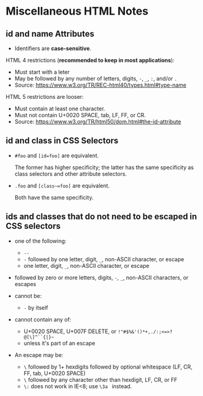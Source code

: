 # Miscellaneous HTML Notes

## id and name Attributes

-   Identifiers are **case-sensitive**.

HTML 4 restrictions (**recommended to keep in most applications**):

-   Must start with a leter
-   May be followed by any number of letters, digits, `-`, `_`, `:`, and/or `.`
-   Source: <https://www.w3.org/TR/REC-html40/types.html#type-name>

HTML 5 restrictions are looser:

-   Must contain at least one character.
-   Must not contain U+0020 SPACE, tab, LF, FF, or CR.
-   Source: <https://www.w3.org/TR/html50/dom.html#the-id-attribute>

## id and class in CSS Selectors

-   `#foo` and `[id=foo]` are equivalent.

    The former has higher specificity; the latter has the same
    specificity as class selectors and other attribute selectors.

-   `.foo` and `[class~=foo]` are equivalent.

    Both have the same specificity.

## ids and classes that do not need to be escaped in CSS selectors

-   one of the following:
    -   `--`
    -   `-` followed by one letter, digit, `_`, non-ASCII character, or escape
    -   one letter, digit, `_`, non-ASCII character, or escape
-   followed by zero or more letters, digits, `-`, `_`, non-ASCII characters, or escapes

-   cannot be:
    -   `-` by itself
-   cannot contain any of:
    -   U+0020 SPACE, U+007F DELETE, or `!"#$%&'()*+,./:;<=>?@[\]^``{|}~`
    -   unless it's part of an escape

-   An escape may be:
    -   `\` followed by 1+ hexdigits followed by optional whitespace (LF, CR, FF, tab, U+0020 SPACE)
    -   `\` followed by any character other than hexdigit, LF, CR, or FF
    -   `\:` does not work in IE<8; use `\3a ` instead.
